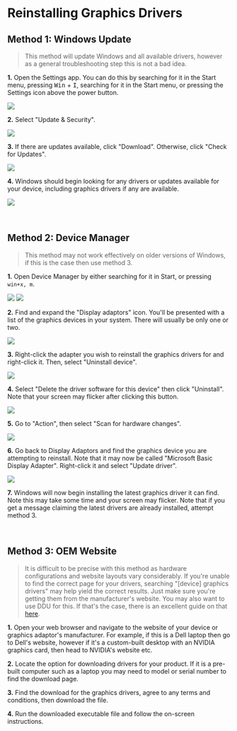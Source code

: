 # Reinstalling Graphics Drivers

## Method 1: Windows Update

> This method will update Windows and all available drivers, however as a general troubleshooting step this is not a bad idea.

**1.** Open the Settings app. You can do this by searching for it in the Start menu, pressing <kbd>Win</kbd> + <kbd>I</kbd>, searching for it in the Start menu, or pressing the Settings icon above the power button.

![](https://i.imgur.com/zVuTY7V.png)

**2.** Select "Update & Security".

![](https://i.imgur.com/QYC73mT.png)

**3.** If there are updates available, click "Download". Otherwise, click "Check for Updates". 

![](https://i.imgur.com/NJ4Onsr.png)

**4.** Windows should begin looking for any drivers or updates available for your device, including graphics drivers if any are available.

![](https://i.imgur.com/IvnNJhE.png)

​
## Method 2: Device Manager

> This method may not work effectively on older versions of Windows, if this is the case then use method 3.

**1.** Open Device Manager by either searching for it in Start, or pressing `win+x, m`.

![](https://i.imgur.com/QwIkNa5.png) ![](https://i.imgur.com/G8tgpbj.png)

**2.** Find and expand the "Display adaptors" icon. You'll be presented with a list of the graphics devices in your system. There will usually be only one or two.

![](https://i.imgur.com/efCYLGT.png)

**3.** Right-click the adapter you wish to reinstall the graphics drivers for and right-click it. Then, select "Uninstall device".

![](https://i.imgur.com/1NrpC1V.png)

**4.** Select "Delete the driver software for this device" then click "Uninstall". Note that your screen may flicker after clicking this button.

![](https://i.imgur.com/00hDIef.png)

**5.** Go to "Action", then select "Scan for hardware changes".

![](https://i.imgur.com/RGqt8rh.png)

**6.** Go back to Display Adaptors and find the graphics device you are attempting to reinstall. Note that it may now be called "Microsoft Basic Display Adapter". Right-click it and select "Update driver".

![](https://i.imgur.com/stTaOYt.png)

**7.** Windows will now begin installing the latest graphics driver it can find. Note this may take some time and your screen may flicker. Note that if you get a message claiming the latest drivers are already installed, attempt method 3.

​
## Method 3: OEM Website

> It is difficult to be precise with this method as hardware configurations and website layouts vary considerably. If you're unable to find the correct page for your drivers, searching "[device] graphics drivers" may help yield the correct results. Just make sure you're getting them from the manufacturer's website. You may also want to use DDU for this. If that's the case, there is an excellent guide on that [here](https://www.wagnardsoft.com/content/ddu-guide-tutorial).

**1.** Open your web browser and navigate to the website of your device or graphics adaptor's manufacturer. For example, if this is a Dell laptop then go to Dell's website, however if it's a custom-built desktop with an NVIDIA graphics card, then head to NVIDIA's website etc.

**2.** Locate the option for downloading drivers for your product. If it is a pre-built computer such as a laptop you may need to model or serial number to find the download page.

**3.** Find the download for the graphics drivers, agree to any terms and conditions, then download the file.

**4.** Run the downloaded executable file and follow the on-screen instructions. 
